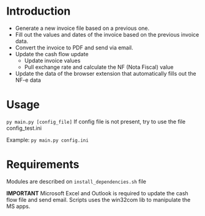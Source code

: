 # Introduction

- Generate a new invoice file based on a previous one.
- Fill out the values and dates of the invoice based on the previous invoice data.
- Convert the invoice to PDF and send via email.
- Update the cash flow update
    - Update invoice values
    - Pull exchange rate and calculate the NF (Nota Fiscal) value
- Update the data of the browser extension that automatically fills out the NF-e data

# Usage

`py main.py [config_file]`
If config file is not present, try to use the file config_test.ini

Example:
`py main.py config.ini`

# Requirements

Modules are described on `install_dependencies.sh` file

**IMPORTANT** Microsoft Excel and Outlook is required to update the cash flow file and send email. Scripts uses the win32com lib to manipulate the MS apps.

